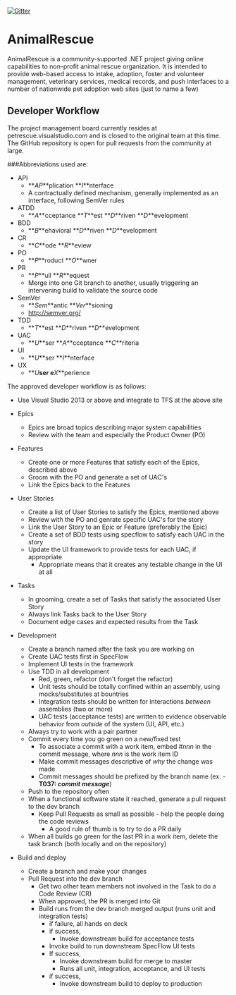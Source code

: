 [![Gitter](https://badges.gitter.im/Join%20Chat.svg)](https://gitter.im/AnimalRescue/AnimalRescue?utm_source=badge&utm_medium=badge&utm_campaign=pr-badge)

# AnimalRescue
AnimalRescue is a community-supported .NET project giving online capabilities to non-profit animal rescue organization.  It is intended to provide web-based access to intake, adoption, foster and volunteer management, veterinary services, medical records, and push interfaces to a number of nationwide pet adoption web sites (just to name a few)

## Developer Workflow

The project management board currently resides at petrescue.visualstudio.com and is closed to the original team at this time. The GitHub repository is open for pull requests from the community at large.  

###Abbreviations used are:

* API 
  * **_AP_**plication **_I_**nterface
  * A contractually defined mechanism, generally implemented as an interface, following SemVer rules
* ATDD 
  * **_A_**cceptance **_T_**est **_D_**riven **_D_**evelopment
* BDD 
  * **_B_**ehavioral **_D_**riven **_D_**evelopment
* CR 
  * **_C_**ode **_R_**eview
* PO 
  * **_P_**roduct **_O_**wner
* PR 
  * **_P_**ull **_R_**equest 
  * Merge into one Git branch to another, usually triggering an intervening build to validate the source code
* SemVer
  * **_Sem_**antic **_Ver_**sioning
  * http://semver.org/
* TDD 
  * **_T_**est **_D_**riven **_D_**evelopment
* UAC 
  * **_U_**ser **_A_**cceptance **_C_**riteria
* UI 
  * **_U_**ser **_I_**nterface
* UX 
  * **_U_**ser e**_X_**perience

The approved developer workflow is as follows:

* Use Visual Studio 2013 or above and integrate to TFS at the above site
* Epics
  * Epics are broad topics describing major system capabilities
  * Review with the team and especially the Product Owner (PO)
* Features
  * Create one or more Features that satisfy each of the Epics, described above
  * Groom with the PO and generate a set of UAC's
  * Link the Epics back to the Features
* User Stories
  * Create a list of User Stories to satisfy the Epics, mentioned above
  * Review with the PO and genrate specific UAC's for the story
  * Link the User Story to an Epic or Feature (preferably the Epic)
  * Create a set of BDD tests using specflow to satisfy each UAC in the story
  * Update the UI framework to provide tests for each UAC, if appropriate
    * Appropriate means that it creates any testable change in the UI at all
* Tasks
  * In grooming, create a set of Tasks that satisfy the associated User Story
  * Always link Tasks back to the User Story
  * Document edge cases and expected results from the Task
* Development
  * Create a branch named after the task you are working on
  * Create UAC tests first in SpecFlow
  * Implement UI tests in the framework
  * Use TDD in all development
    * Red, green, refactor (don't forget the refactor)
    * Unit tests should be totally confined within an assembly, using mocks/substitutes at bountries
    * Integration tests should be written for interactions _between_ assemblies (two or more)
    * UAC tests (acceptance tests) are written to evidence observable behavior from _outside_ of the system (UI, API, etc.)
  * Always try to work with a pair partner
  * Commit every time you go green on a new/fixed test
    * To associate a commit with a work item, embed #_nnn_ in the commit message, where _nnn_ is the work item ID
    * Make commit messages descriptive of _why_ the change was made
    * Commit messages should be prefixed by the branch name (ex. - **T037: _commit message_**)
  * Push to the repository often
  * When a functional software state it reached, generate a pull request to the dev branch
    * Keep Pull Requests as small as possible - help the people doing the code reviews
      * A good rule of thumb is to try to do a PR daily 
  * When all builds go green for the last PR in a work item, delete the task branch (both locally and on the repository)

* Build and deploy
  * Create a branch and make your changes
  * Pull Request into the dev branch
    * Get two other team members not involved in the Task to do a Code Review (CR)
    * When approved, the PR is merged into Git
    * Build runs from the dev branch merged output (runs unit and integration tests)
      * if failure, all hands on deck
      * if success,
        * Invoke downstream build for acceptance tests
      * Invoke build to run downstream SpecFlow UI tests
      * If success,
        * Invoke downstream build for merge to master
        * Runs all unit, integration, acceptance, and UI tests
      * if success,
        * Invoke downstream build to deploy to production

